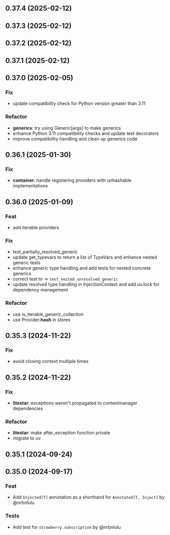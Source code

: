 ## 0.37.4 (2025-02-12)

## 0.37.3 (2025-02-12)

## 0.37.2 (2025-02-12)

## 0.37.1 (2025-02-12)

## 0.37.0 (2025-02-05)

### Fix

- update compatibility check for Python version greater than 3.11

### Refactor

- **generics**: try using Generic[args] to make generics
- enhance Python 3.11 compatibility checks and update test decorators
- improve compatibility handling and clean up generics code

## 0.36.1 (2025-01-30)

### Fix

- **container**: handle registering providers with unhashable implementations

## 0.36.0 (2025-01-09)

### Feat

- add iterable providers

### Fix

- test_partially_resolved_generic
- update get_typevars to return a list of TypeVars and enhance nested generic tests
- enhance generic type handling and add tests for nested concrete generics
- correct test to -> `test_nested_unresolved_generic`
- update resolved type handling in InjectionContext and add uv.lock for dependency management

### Refactor

- use is_iterable_generic_collection
- use Provider.__hash__ in stores

## 0.35.3 (2024-11-22)

### Fix

- avoid closing context multiple times

## 0.35.2 (2024-11-22)

### Fix

- **litestar**: exceptions weren't propagated to contextmanager dependencies

### Refactor

- **litestar**: make after_exception function private
- migrate to uv

## 0.35.1 (2024-09-24)

## 0.35.0 (2024-09-17)

### Feat

- Add `Injected[T]` annotation as a shorthand for `Annotated[T, Inject]` by @nrbnlulu

### Tests

- Add test for `strawberry.subscription` by @nrbnlulu
